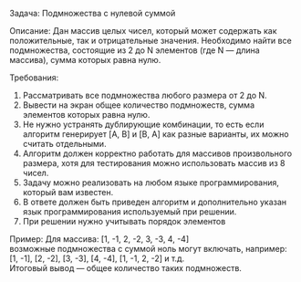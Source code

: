 Задача: Подмножества с нулевой суммой

Описание:
Дан массив целых чисел, который может содержать как положительные, так и отрицательные значения.
Необходимо найти все подмножества, состоящие из 2 до N элементов (где N — длина массива), сумма которых равна нулю.

Требования:

1. Рассматривать все подмножества любого размера от 2 до N.
2. Вывести на экран общее количество подмножеств, сумма элементов которых равна нулю.
3. Не нужно устранять дублирующие комбинации, то есть если алгоритм генерирует [A, B] и [B, A] как разные варианты, их можно считать отдельными.
4. Алгоритм должен корректно работать для массивов произвольного размера, хотя для тестирования можно использовать массив из 8 чисел.
5. Задачу можно реализовать на любом языке программирования, который вам известен.
6. В ответе должен быть приведен алгоритм и дополнительно указан язык программирования используемый при решении.
7. При решении нужно учитывать порядок элементов

Пример:
Для массива:  [1, -1, 2, -2, 3, -3, 4, -4] <br/>
возможные подмножества с суммой ноль могут включать, например:<br/>
[1, -1], [2, -2], [3, -3], [4, -4], [1, -1, 2, -2] и т.д.<br/>
Итоговый вывод — общее количество таких подмножеств.